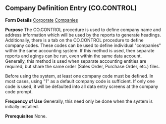 ## Company Definition Entry (CO.CONTROL)
<PageHeader />

**Form Details**
[Corporate](../CO-CONTROL-1/README.md)
[Companies](../CO-CONTROL-2/README.md)

**Purpose**
The CO.CONTROL procedure is used to define company name and address
information which will be used by the reports to generate headings.
Additionally, there is a tab on the CO.CONTROL procedure to define company
codes. These codes can be used to define individual "companies" within the
same accounting system. If this method is used, then separate reports and
agings can be run, even within the same data account. Generally, this method
is used when separate accounting entities are required, but share the same
order (Sales Order, Purchase Order, etc.) files.

Before using the system, at least one company code must be defined. In most
cases, using "1" as a default company code is sufficient. If only one code is
used, it will be defaulted into all data entry screens at the company code
prompt.

**Frequency of Use**
Generally, this need only be done when the system is initially installed.

**Prerequisites**
None.

<badge text= "Version 8.10.57 " vertical="middle" />

<PageFooter />
